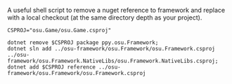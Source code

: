 A useful shell script to remove a nuget reference to framework and replace with a local checkout (at the same directory depth as your project).

```shell
CSPROJ="osu.Game/osu.Game.csproj"

dotnet remove $CSPROJ package ppy.osu.Framework;
dotnet sln add ../osu-framework/osu.Framework/osu.Framework.csproj ../osu-framework/osu.Framework.NativeLibs/osu.Framework.NativeLibs.csproj;
dotnet add $CSPROJ reference ../osu-framework/osu.Framework/osu.Framework.csproj
```